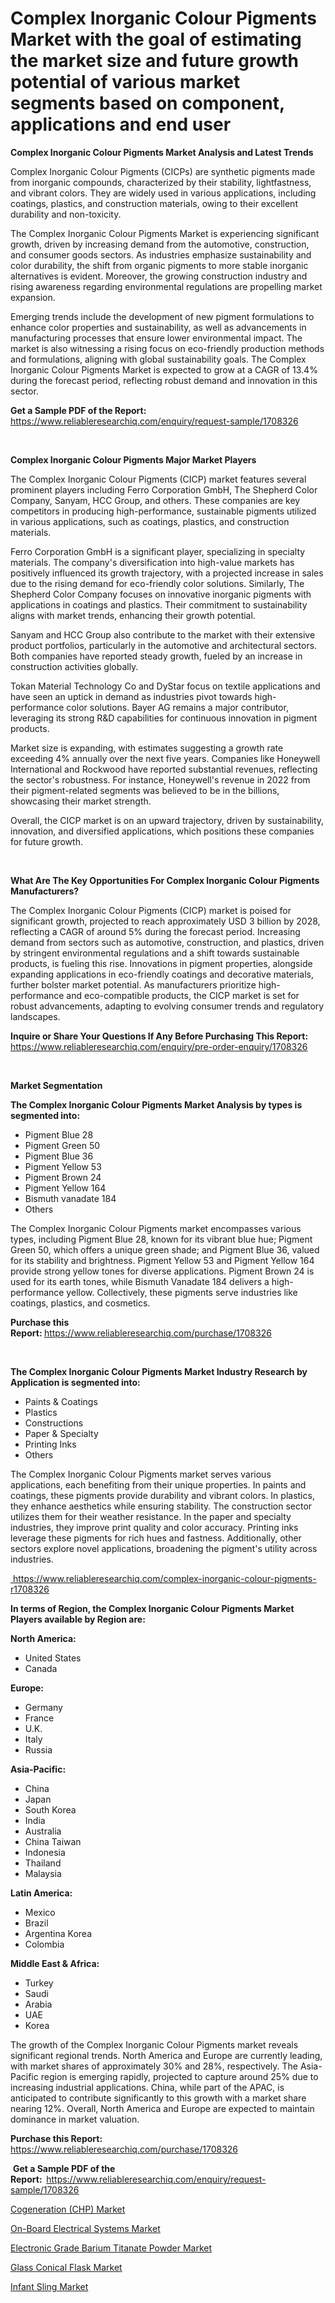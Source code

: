 <p><h1>Complex Inorganic Colour Pigments Market with the goal of estimating the market size and future growth potential of various market segments based on component, applications and end user</h1></p><p><strong>Complex Inorganic Colour Pigments Market Analysis and Latest Trends</strong></p>
<p><p>Complex Inorganic Colour Pigments (CICPs) are synthetic pigments made from inorganic compounds, characterized by their stability, lightfastness, and vibrant colors. They are widely used in various applications, including coatings, plastics, and construction materials, owing to their excellent durability and non-toxicity.</p><p>The Complex Inorganic Colour Pigments Market is experiencing significant growth, driven by increasing demand from the automotive, construction, and consumer goods sectors. As industries emphasize sustainability and color durability, the shift from organic pigments to more stable inorganic alternatives is evident. Moreover, the growing construction industry and rising awareness regarding environmental regulations are propelling market expansion.</p><p>Emerging trends include the development of new pigment formulations to enhance color properties and sustainability, as well as advancements in manufacturing processes that ensure lower environmental impact. The market is also witnessing a rising focus on eco-friendly production methods and formulations, aligning with global sustainability goals. The Complex Inorganic Colour Pigments Market is expected to grow at a CAGR of 13.4% during the forecast period, reflecting robust demand and innovation in this sector.</p></p>
<p><strong>Get a Sample PDF of the Report:&nbsp;</strong> <a href="https://www.reliableresearchiq.com/enquiry/request-sample/1708326?utm_campaign=120&utm_medium=2&utm_source=Github&utm_content=ia&utm_term=07102024&utm_id=complex-inorganic-colour-pigments">https://www.reliableresearchiq.com/enquiry/request-sample/1708326</a></p>
<p>&nbsp;</p>
<p><strong>Complex Inorganic Colour Pigments Major Market Players</strong></p>
<p><p>The Complex Inorganic Colour Pigments (CICP) market features several prominent players including Ferro Corporation GmbH, The Shepherd Color Company, Sanyam, HCC Group, and others. These companies are key competitors in producing high-performance, sustainable pigments utilized in various applications, such as coatings, plastics, and construction materials. </p><p>Ferro Corporation GmbH is a significant player, specializing in specialty materials. The company's diversification into high-value markets has positively influenced its growth trajectory, with a projected increase in sales due to the rising demand for eco-friendly color solutions. Similarly, The Shepherd Color Company focuses on innovative inorganic pigments with applications in coatings and plastics. Their commitment to sustainability aligns with market trends, enhancing their growth potential. </p><p>Sanyam and HCC Group also contribute to the market with their extensive product portfolios, particularly in the automotive and architectural sectors. Both companies have reported steady growth, fueled by an increase in construction activities globally. </p><p>Tokan Material Technology Co and DyStar focus on textile applications and have seen an uptick in demand as industries pivot towards high-performance color solutions. Bayer AG remains a major contributor, leveraging its strong R&D capabilities for continuous innovation in pigment products. </p><p>Market size is expanding, with estimates suggesting a growth rate exceeding 4% annually over the next five years. Companies like Honeywell International and Rockwood have reported substantial revenues, reflecting the sector's robustness. For instance, Honeywell's revenue in 2022 from their pigment-related segments was believed to be in the billions, showcasing their market strength. </p><p>Overall, the CICP market is on an upward trajectory, driven by sustainability, innovation, and diversified applications, which positions these companies for future growth.</p></p>
<p>&nbsp;</p>
<p><strong>What Are The Key Opportunities For Complex Inorganic Colour Pigments Manufacturers?</strong></p>
<p><p>The Complex Inorganic Colour Pigments (CICP) market is poised for significant growth, projected to reach approximately USD 3 billion by 2028, reflecting a CAGR of around 5% during the forecast period. Increasing demand from sectors such as automotive, construction, and plastics, driven by stringent environmental regulations and a shift towards sustainable products, is fueling this rise. Innovations in pigment properties, alongside expanding applications in eco-friendly coatings and decorative materials, further bolster market potential. As manufacturers prioritize high-performance and eco-compatible products, the CICP market is set for robust advancements, adapting to evolving consumer trends and regulatory landscapes.</p></p>
<p><strong>Inquire or Share Your Questions If Any Before Purchasing This Report:</strong> <a href="https://www.reliableresearchiq.com/enquiry/pre-order-enquiry/1708326?utm_campaign=120&utm_medium=2&utm_source=Github&utm_content=ia&utm_term=07102024&utm_id=complex-inorganic-colour-pigments">https://www.reliableresearchiq.com/enquiry/pre-order-enquiry/1708326</a></p>
<p>&nbsp;</p>
<p><strong>Market Segmentation</strong></p>
<p><strong>The Complex Inorganic Colour Pigments Market Analysis by types is segmented into:</strong></p>
<p><ul><li>Pigment Blue 28</li><li>Pigment Green 50</li><li>Pigment Blue 36</li><li>Pigment Yellow 53</li><li>Pigment Brown 24</li><li>Pigment Yellow 164</li><li>Bismuth vanadate 184</li><li>Others</li></ul></p>
<p><p>The Complex Inorganic Colour Pigments market encompasses various types, including Pigment Blue 28, known for its vibrant blue hue; Pigment Green 50, which offers a unique green shade; and Pigment Blue 36, valued for its stability and brightness. Pigment Yellow 53 and Pigment Yellow 164 provide strong yellow tones for diverse applications. Pigment Brown 24 is used for its earth tones, while Bismuth Vanadate 184 delivers a high-performance yellow. Collectively, these pigments serve industries like coatings, plastics, and cosmetics.</p></p>
<p><strong>Purchase this Report:&nbsp;</strong><a href="https://www.reliableresearchiq.com/purchase/1708326?utm_campaign=120&utm_medium=2&utm_source=Github&utm_content=ia&utm_term=07102024&utm_id=complex-inorganic-colour-pigments">https://www.reliableresearchiq.com/purchase/1708326</a></p>
<p>&nbsp;</p>
<p><strong>The Complex Inorganic Colour Pigments Market Industry Research by Application is segmented into:</strong></p>
<p><ul><li>Paints & Coatings</li><li>Plastics</li><li>Constructions</li><li>Paper & Specialty</li><li>Printing Inks</li><li>Others</li></ul></p>
<p><p>The Complex Inorganic Colour Pigments market serves various applications, each benefiting from their unique properties. In paints and coatings, these pigments provide durability and vibrant colors. In plastics, they enhance aesthetics while ensuring stability. The construction sector utilizes them for their weather resistance. In the paper and specialty industries, they improve print quality and color accuracy. Printing inks leverage these pigments for rich hues and fastness. Additionally, other sectors explore novel applications, broadening the pigment's utility across industries.</p></p>
<p><a href="https://www.reliableresearchiq.com/complex-inorganic-colour-pigments-r1708326?utm_campaign=120&utm_medium=2&utm_source=Github&utm_content=ia&utm_term=07102024&utm_id=complex-inorganic-colour-pigments">&nbsp;https://www.reliableresearchiq.com/complex-inorganic-colour-pigments-r1708326</a></p>
<p><strong>In terms of Region, the Complex Inorganic Colour Pigments Market Players available by Region are:</strong></p>
<p>
    <p> <strong> North America: </strong>
        <ul>
            <li>United States</li>
            <li>Canada</li>
        </ul>
        </p> 
    <p> <strong> Europe: </strong>
        <ul>
            <li>Germany</li>
            <li>France</li>
            <li>U.K.</li>
            <li>Italy</li>
            <li>Russia</li>
        </ul>
        </p> 
    <p> <strong> Asia-Pacific: </strong>
        <ul>
            <li>China</li>
            <li>Japan</li>
            <li>South Korea</li>
            <li>India</li>
            <li>Australia</li>
            <li>China Taiwan</li>
            <li>Indonesia</li>
            <li>Thailand</li>
            <li>Malaysia</li>
        </ul>
        </p> 
    <p> <strong> Latin America: </strong>
        <ul>
            <li>Mexico</li>
            <li>Brazil</li>
            <li>Argentina Korea</li>
            <li>Colombia</li>
        </ul>
        </p> 
    <p> <strong> Middle East & Africa: </strong>
        <ul>
            <li>Turkey</li>
            <li>Saudi</li>
            <li>Arabia</li>
            <li>UAE</li>
            <li>Korea</li>
        </ul>
    </p>
    </p>
<p><p>The growth of the Complex Inorganic Colour Pigments market reveals significant regional trends. North America and Europe are currently leading, with market shares of approximately 30% and 28%, respectively. The Asia-Pacific region is emerging rapidly, projected to capture around 25% due to increasing industrial applications. China, while part of the APAC, is anticipated to contribute significantly to this growth with a market share nearing 12%. Overall, North America and Europe are expected to maintain dominance in market valuation.</p></p>
<p><strong>Purchase this Report: </strong><a href="https://www.reliableresearchiq.com/purchase/1708326?utm_campaign=120&utm_medium=2&utm_source=Github&utm_content=ia&utm_term=07102024&utm_id=complex-inorganic-colour-pigments">https://www.reliableresearchiq.com/purchase/1708326</a></p>
<p>&nbsp;<strong>Get a Sample PDF of the Report:&nbsp;&nbsp;</strong><a href="https://www.reliableresearchiq.com/enquiry/request-sample/1708326?utm_campaign=120&utm_medium=2&utm_source=Github&utm_content=ia&utm_term=07102024&utm_id=complex-inorganic-colour-pigments">https://www.reliableresearchiq.com/enquiry/request-sample/1708326</a></p>
<p><strong></strong></p>
<p><p><a href="https://issuu.com/reportprime-2/docs/cogeneration-chp-market-size-2030.p_40d11301466ca7?utm_campaign=120&utm_medium=2&utm_source=Github&utm_content=ia&utm_term=07102024&utm_id=complex-inorganic-colour-pigments">Cogeneration (CHP) Market</a></p><p><a href="https://issuu.com/reportprime-2/docs/on-board-electrical-systems-market-_4db34f05a92a42?utm_campaign=120&utm_medium=2&utm_source=Github&utm_content=ia&utm_term=07102024&utm_id=complex-inorganic-colour-pigments">On-Board Electrical Systems Market</a></p><p><a href="https://github.com/HaroldWalker405/Market-Research-Report-List-1/blob/main/electronic-grade-barium-titanate-powder-market.md?utm_campaign=120&utm_medium=2&utm_source=Github&utm_content=ia&utm_term=07102024&utm_id=complex-inorganic-colour-pigments">Electronic Grade Barium Titanate Powder Market</a></p><p><a href="https://www.linkedin.com/pulse/global-glass-conical-flask-market-trends-innovations-efjse?utm_campaign=120&utm_medium=2&utm_source=Github&utm_content=ia&utm_term=07102024&utm_id=complex-inorganic-colour-pigments">Glass Conical Flask Market</a></p><p><a href="https://www.linkedin.com/pulse/global-infant-sling-market-share-growth-opportunities-9kree?utm_campaign=120&utm_medium=2&utm_source=Github&utm_content=ia&utm_term=07102024&utm_id=complex-inorganic-colour-pigments">Infant Sling Market</a></p></p>